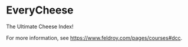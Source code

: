 EveryCheese
==============================

The Ultimate Cheese Index!

For more information, see <https://www.feldroy.com/pages/courses#dcc>.
